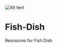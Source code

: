 ![Alt text](https://user-images.githubusercontent.com/16068311/30547059-36f2d874-9c86-11e7-8705-9f795ea5f0a1.png?raw=true "Fish Dish Logo")
# Fish-Dish
Resources for Fish Dish
